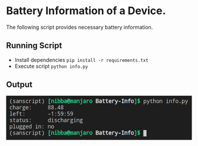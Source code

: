 # Battery Information of a Device.
The following script provides necessary battery information.

## Running Script
  * Install dependencies `pip install -r requirements.txt`
  * Execute script `python info.py`

## Output

![output](output.png)
